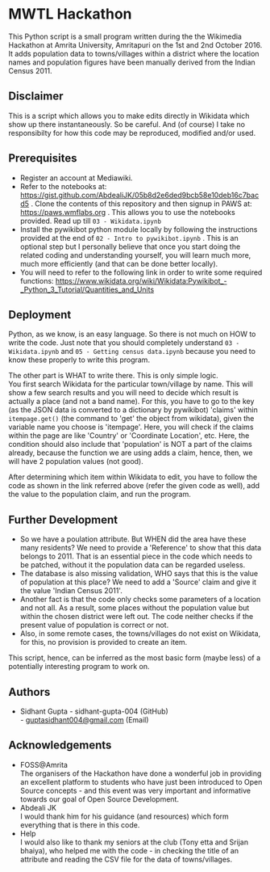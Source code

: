 # MWTL Hackathon
This Python script is a small program written during the the Wikimedia Hackathon at Amrita University, Amritapuri on the 1st and 2nd October 2016. It adds population data to towns/villages within a district where the location names and population figures have been manually derived from the Indian Census 2011.

## Disclaimer
This is a script which allows you to make edits directly in Wikidata which show up there instantaneously. So be careful. And (of course) I take no responsibilty for how this code may be reproduced, modified and/or used.

## Prerequisites
* Register an account at Mediawiki.
* Refer to the notebooks at: https://gist.github.com/AbdealiJK/05b8d2e6ded9bcb58e10deb16c7bacd5 . Clone the contents of this repository and then signup in PAWS at: https://paws.wmflabs.org . This allows you to use the notebooks provided. Read up till `03 - Wikidata.ipynb`
* Install the pywikibot python module locally by following the instructions provided at the end of `02 - Intro to pywikibot.ipynb` . This is an optional step but I personally believe that once you start doing the related coding and understanding yourself, you will learn much more, much more efficiently (and that can be done better locally).
* You will need to refer to the following link in order to write some required functions: https://www.wikidata.org/wiki/Wikidata:Pywikibot_-_Python_3_Tutorial/Quantities_and_Units

## Deployment
Python, as we know, is an easy language. So there is not much on HOW to write the code. Just note that you should completely understand `03 - Wikidata.ipynb` and `05 - Getting census data.ipynb` because you need to know these properly to write this program.

The other part is WHAT to write there. This is only simple logic.  
You first search Wikidata for the particular town/village by name. This will show a few search results and you will need to decide which result is actually a place (and not a band name). For this, you have to go to the key (as the JSON data is converted to a dictionary by pywikibot) 'claims' within `itempage.get()` (the command to 'get' the object from wikidata), given the variable name you choose is 'itempage'. Here, you will check if the claims within the page are like 'Country' or 'Coordinate Location', etc. Here, the condition should also include that 'population' is NOT a part of the claims already, because the function we are using adds a claim, hence, then, we will have 2 population values (not good).

After determining which item within Wikidata to edit, you have to follow the code as shown in the link referred above (refer the given code as well), add the value to the population claim, and run the program.

## Further Development
* So we have a poulation attribute. But WHEN did the area have these many residents? We need to provide a 'Reference' to show that this data belongs to 2011. That is an essential piece in the code which needs to be patched, without it the population data can be regarded useless.
* The database is also missing validation, WHO says that this is the value of population at this place? We need to add a 'Source' claim and give it the value 'Indian Census 2011'.
* Another fact is that the code only checks some parameters of a location and not all. As a result, some places without the population value but within the chosen district were left out. The code neither checks if the present value of population is correct or not.
* Also, in some remote cases, the towns/villages do not exist on Wikidata, for this, no provision is provided to create an item.

This script, hence, can be inferred as the most basic form (maybe less) of a potentially interesting program to work on.

## Authors
* Sidhant Gupta - sidhant-gupta-004 (GitHub)  
                - guptasidhant004@gmail.com (Email)
                
## Acknowledgements
* FOSS@Amrita  
The organisers of the Hackathon have done a wonderful job in providing an excellent platform to students who have just been introduced to Open Source concepts - and this event was very important and informative towards our goal of Open Source Development.
* Abdeali JK  
I would thank him for his guidance (and resources) which form everything that is there in this code.
* Help  
I would also like to thank my seniors at the club (Tony etta and Srijan bhaiya), who helped me with the code - in checking the title of an attribute and reading the CSV file for the data of towns/villages.
